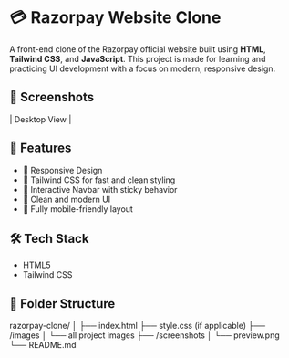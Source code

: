 # 💳 Razorpay Website Clone

A front-end clone of the Razorpay official website built using **HTML**, **Tailwind CSS**, and **JavaScript**. This project is made for learning and practicing UI development with a focus on modern, responsive design.

## 📸 Screenshots

| Desktop View |

## 🚀 Features

- 🔹 Responsive Design
- 🔹 Tailwind CSS for fast and clean styling
- 🔹 Interactive Navbar with sticky behavior
- 🔹 Clean and modern UI
- 🔹 Fully mobile-friendly layout

## 🛠️ Tech Stack

- HTML5
- Tailwind CSS

## 📁 Folder Structure

razorpay-clone/
│
├── index.html
├── style.css (if applicable)
├── /images
│ └── all project images
├── /screenshots
│ └── preview.png
└── README.md
